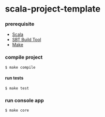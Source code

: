 # scala-project-template

### prerequisite
- [Scala](https://www.scala-lang.org/download/)
- [SBT Build Tool](https://www.scala-sbt.org/download.html/)
- [Make](https://www.gnu.org/software/make/)

### compile project
    $ make compile

#### run tests
    $ make test

### run console app
    $ make core